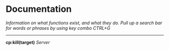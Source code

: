 # Documentation
*Information on what functions exist, and what they do.*
*Pull up a search bar for words or phrases by using key combo CTRL+G*

---

**cp:kill(target)**
*Server*
